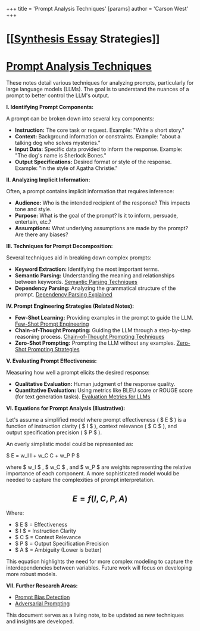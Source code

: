 +++
 title = 'Prompt Analysis Techniques'
[params]
	author = 'Carson West'
+++
# [[[Synthesis Essay](./../[[synthesis-essay/) Strategies]]
# [Prompt Analysis Techniques](./../prompt-analysis-techniques/)

These notes detail various techniques for analyzing prompts, particularly for large language models (LLMs).  The goal is to understand the nuances of a prompt to better control the LLM's output.

**I. Identifying Prompt Components:**

A prompt can be broken down into several key components:

* **Instruction:** The core task or request.  Example: "Write a short story."
* **Context:** Background information or constraints. Example: "about a talking dog who solves mysteries."
* **Input Data:** Specific data provided to inform the response. Example: "The dog's name is Sherlock Bones."
* **Output Specifications:** Desired format or style of the response. Example: "in the style of Agatha Christie."

**II. Analyzing Implicit Information:**

Often, a prompt contains implicit information that requires inference:

* **Audience:** Who is the intended recipient of the response?  This impacts tone and style.
* **Purpose:** What is the goal of the prompt?  Is it to inform, persuade, entertain, etc.?
* **Assumptions:** What underlying assumptions are made by the prompt?  Are there any biases?


**III. Techniques for Prompt Decomposition:**

Several techniques aid in breaking down complex prompts:

* **Keyword Extraction:** Identifying the most important terms.
* **Semantic Parsing:** Understanding the meaning and relationships between keywords. [Semantic Parsing Techniques](./../semantic-parsing-techniques/)
* **Dependency Parsing:** Analyzing the grammatical structure of the prompt. [Dependency Parsing Explained](./../dependency-parsing-explained/)


**IV.  Prompt Engineering Strategies (Related Notes):**

* **Few-Shot Learning:** Providing examples in the prompt to guide the LLM. [Few-Shot Prompt Engineering](./../few-shot-prompt-engineering/)
* **Chain-of-Thought Prompting:** Guiding the LLM through a step-by-step reasoning process. [Chain-of-Thought Prompting Techniques](./../chain-of-thought-prompting-techniques/)
* **Zero-Shot Prompting:**  Prompting the LLM without any examples. [Zero-Shot Prompting Strategies](./../zero-shot-prompting-strategies/)


**V. Evaluating Prompt Effectiveness:**

Measuring how well a prompt elicits the desired response:

* **Qualitative Evaluation:** Human judgment of the response quality.
* **Quantitative Evaluation:** Using metrics like BLEU score or ROUGE score (for text generation tasks).  [Evaluation Metrics for LLMs](./../evaluation-metrics-for-llms/)


**VI. Equations for Prompt Analysis (Illustrative):**

Let's assume a simplified model where prompt effectiveness ( $ E $ ) is a function of instruction clarity ( $ I $ ), context relevance ( $ C $ ), and output specification precision ( $ P $ ).

An overly simplistic model could be represented as:

 $ E = w_I I + w_C C + w_P P $ 

where  $ w_I $ ,  $ w_C $ , and  $ w_P $  are weights representing the relative importance of each component.  A more sophisticated model would be needed to capture the complexities of prompt interpretation.

##  $$ E = f(I, C, P, A) $$  
Where:

*  $ E $  = Effectiveness
*  $ I $  = Instruction Clarity
*  $ C $  = Context Relevance
*  $ P $  = Output Specification Precision
*  $ A $  = Ambiguity (Lower is better)

This equation highlights the need for more complex modeling to capture the interdependencies between variables.  Future work will focus on developing more robust models.


**VII.  Further Research Areas:**

* [Prompt Bias Detection](./../prompt-bias-detection/)
* [Adversarial Prompting](./../adversarial-prompting/)


This document serves as a living note, to be updated as new techniques and insights are developed.
